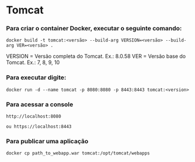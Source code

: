 # Tomcat 

### Para criar o container Docker, executar o seguinte comando:
	docker build -t tomcat:<versão> --build-arg VERSION=<versão> --build-arg VER=<versão> .

VERSION = Versão completa do Tomcat. Ex.: 8.0.58
VER = Versão base do Tomcat. Ex.: 7, 8, 9, 10

### Para executar digite:
	docker run -d --name tomcat -p 8080:8080 -p 8443:8443 tomcat:<version>  

### Para acessar a console
	http://localhost:8080

	ou https://localhost:8443

### Para publicar uma aplicação 
	docker cp path_to_webapp.war tomcat:/opt/tomcat/webapps
